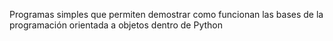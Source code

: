 Programas simples que permiten demostrar como funcionan las bases de la programación orientada a objetos dentro de Python
